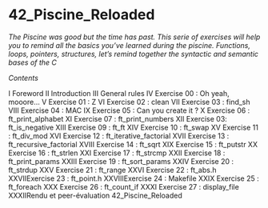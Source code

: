 # 42_Piscine_Reloaded

*The Piscine was good but the time has past. This serie of exercises will help you to
remind all the basics you’ve learned during the piscine. Functions, loops, pointers, structures, let’s remind together the syntactic and semantic bases of the C*

*Contents*

I Foreword
II Introduction
III General rules
IV Exercise 00 : Oh yeah, mooore...
V Exercise 01 : Z
VI Exercise 02 : clean
VII Exercise 03 : find_sh
VIII Exercise 04 : MAC
IX Exercise 05 : Can you create it ?
X Exercise 06 : ft_print_alphabet
XI Exercise 07 : ft_print_numbers
XII Exercise 03: ft_is_negative
XIII Exercise 09 : ft_ft 
XIV Exercise 10 : ft_swap
XV Exercise 11 : ft_div_mod
XVI Exercise 12 : ft_iterative_factorial
XVII Exercise 13 : ft_recursive_factorial
XVIII Exercise 14 : ft_sqrt
XIX Exercise 15 : ft_putstr
XX Exercise 16 : ft_strlen
XXI Exercise 17 : ft_strcmp
XXII Exercise 18 : ft_print_params
XXIII Exercise 19 : ft_sort_params
XXIV Exercise 20 : ft_strdup
XXV Exercise 21 : ft_range
XXVI Exercise 22 : ft_abs.h
XXVIIExercise 23 : ft_point.h
XXVIIIExercise 24 : Makefile
XXIX Exercise 25 : ft_foreach
XXX Exercise 26 : ft_count_if
XXXI Exercise 27 : display_file
XXXIIRendu et peer-évaluation
42_Piscine_Reloaded
